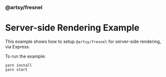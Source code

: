 ### @artsy/fresnel

# Server-side Rendering Example

This example shows how to setup `@artsy/fresnel` for server-side rendering, via
Express.

To run the example:

```
yarn install
yarn start
```
